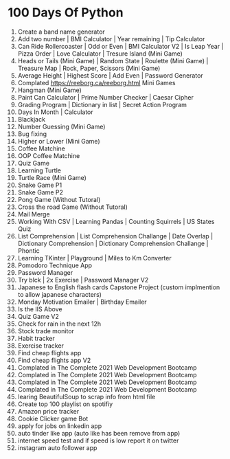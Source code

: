 # 100 Days Of Python

1.  Create a band name generator
2.  Add two number | BMI Calculator | Year remaining | Tip Calculator
3.  Can Ride Rollercoaster | Odd or Even | BMI Calculator V2 | Is Leap Year | Pizza Order | Love Calculator | Tresure Island (Mini Game)
4.  Heads or Tails (Mini Game) | Random State | Roulette (Mini Game) | Treasure Map | Rock, Paper, Scissors (Mini Game)
5.  Average Height | Highest Score | Add Even | Password Generator
6.  Complated https://reeborg.ca/reeborg.html Mini Games
7.  Hangman (Mini Game)
8.  Paint Can Calculator | Prime Number Checker | Caesar Cipher
9.  Grading Program | Dictionary in list | Secret Action Program
10. Days In Month | Calculator
11. Blackjack
12. Number Guessing (Mini Game)
13. Bug fixing
14. Higher or Lower (Mini Game)
15. Coffee Matchine
16. OOP Coffee Matchine
17. Quiz Game
18. Learning Turtle
19. Turtle Race (Mini Game)
20. Snake Game P1
21. Snake Game P2
22. Pong Game (Without Tutoral)
23. Cross the road Game (Without Tutoral) 
24. Mail Merge
25. Working With CSV | Learning Pandas | Counting Squirrels | US States Quiz
26. List Comprehension | List Comprehension Challange | Date Overlap | Dictionary Comprehension | Dictionary Comprehension Challange | Phontic
27. Learning TKinter | Playground | Miles to Km Converter
28. Pomodoro Technique App
29. Password Manager
30. Try blck | 2x Exercise | Password Manager V2
31. Japanese to English flash cards Capstone Project (custom implmention to allow japanese characters)
32. Monday Motivation Emailer | Birthday Emailer
33. Is the IIS Above
34. Quiz Game V2
35. Check for rain in the next 12h
36. Stock trade monitor
37. Habit tracker
38. Exercise tracker
39. Find cheap flights app
40. Find cheap flights app V2
41. Complated in The Complete 2021 Web Development Bootcamp
42. Complated in The Complete 2021 Web Development Bootcamp
43. Complated in The Complete 2021 Web Development Bootcamp
44. Complated in The Complete 2021 Web Development Bootcamp
45. learing BeautifulSoup to scrap info from html file
46. Create top 100 playlist on spotifiy
47. Amazon price tracker
48. Cookie Clicker game Bot
49. apply for jobs on linkedin app 
50. auto tinder like app (auto like has been remove from app)
51. internet speed test and if speed is low report it on twitter
52. instagram auto follower app